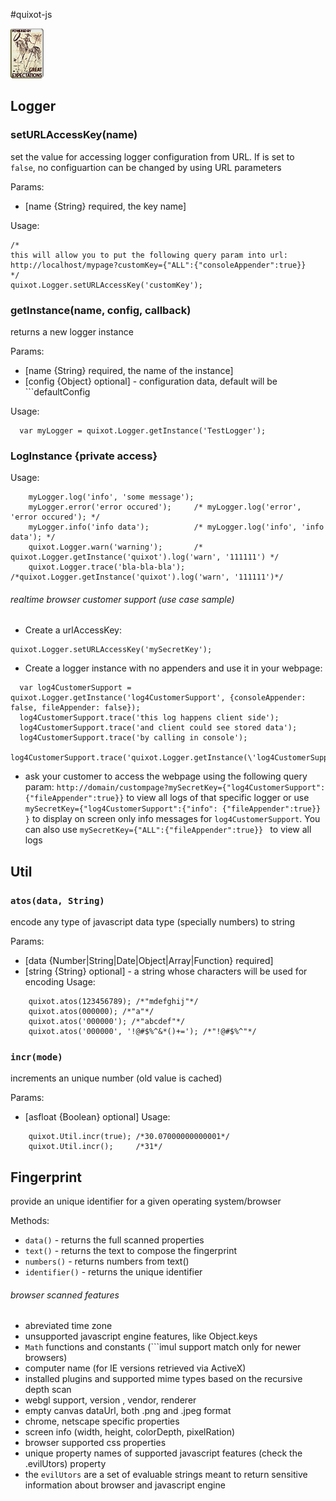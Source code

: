 #quixot-js

[![N|Solid](https://raw.githubusercontent.com/alex2stf/quixot-js/master/dali_quixote_great_expectations.png)](https://github.com/alex2stf?tab=repositories)

## Logger

### setURLAccessKey(name)
set the value for accessing logger configuration from URL.
If is set to ``` false```, no configuartion can
be changed by using URL parameters

Params:
* [name {String} required, the key name]

Usage:
```
/*
this will allow you to put the following query param into url:
http://localhost/mypage?customKey={"ALL":{"consoleAppender":true}}
*/
quixot.Logger.setURLAccessKey('customKey');
```

### getInstance(name, config, callback)
returns a new logger instance

Params:
* [name {String} required, the name of the instance] </li>
* [config {Object} optional] - configuration data, default will be ```defaultConfig</code> </li>

Usage:
```
  var myLogger = quixot.Logger.getInstance('TestLogger');
```

### LogInstance {private access}
Usage:
```
    myLogger.log('info', 'some message');
    myLogger.error('error occured');     /* myLogger.log('error', 'error occured'); */
    myLogger.info('info data');          /* myLogger.log('info', 'info data'); */
    quixot.Logger.warn('warning');       /* quixot.Logger.getInstance('quixot').log('warn', '111111') */
    quixot.Logger.trace('bla-bla-bla');   /*quixot.Logger.getInstance('quixot').log('warn', '111111')*/
```

###### realtime browser customer support (use case sample)

* Create a urlAccessKey:
```
quixot.Logger.setURLAccessKey('mySecretKey');
```

* Create a logger instance with no appenders and use it in your webpage:
```
  var log4CustomerSupport = quixot.Logger.getInstance('log4CustomerSupport', {consoleAppender: false, fileAppender: false});
  log4CustomerSupport.trace('this log happens client side');
  log4CustomerSupport.trace('and client could see stored data');
  log4CustomerSupport.trace('by calling in console');
  log4CustomerSupport.trace('quixot.Logger.getInstance(\'log4CustomerSupport\').getLogs().trace');
```

* ask your customer to access the webpage using the following query param: ```http://domain/custompage?mySecretKey={"log4CustomerSupport":{"fileAppender":true}}``` to view all logs of that specific logger or use ```mySecretKey={"log4CustomerSupport":{"info": {"fileAppender":true}} }``` to display on screen only info messages for ```log4CustomerSupport```. You can also use ```mySecretKey={"ALL":{"fileAppender":true}} ``` to view all logs

## Util
### ```atos(data, String)```
encode any type of javascript data type (specially numbers) to string

Params:
* [data {Number|String|Date|Object|Array|Function} required]
* [string {String} optional] - a string whose characters will be used for encoding
Usage:
```
    quixot.atos(123456789); /*"mdefghij"*/
    quixot.atos(000000); /*"a"*/
    quixot.atos('000000'); /*"abcdef"*/
    quixot.atos('000000', '!@#$%^&*()+='); /*"!@#$%^"*/
```
### ```incr(mode)```
increments an unique number (old value is cached)

Params:
* [asfloat {Boolean} optional]
Usage:
```
    quixot.Util.incr(true); /*30.07000000000001*/
    quixot.Util.incr();     /*31*/
```


## Fingerprint
provide an unique identifier for a given operating system/browser

Methods:
* ```data()``` - returns the full scanned properties
* ```text()```     - returns the text to compose the fingerprint
* ```numbers()```  - returns numbers from text()
* ```identifier()``` - returns the unique identifier


###### browser scanned features
* abreviated time zone
* unsupported javascript engine features, like Object.keys
* ```Math``` functions and constants (```imul</code> support match only for newer browsers)
* computer name (for IE versions retrieved via ActiveX)
* installed plugins and supported mime types  based on the recursive depth scan
* webgl support, version , vendor, renderer
* empty canvas dataUrl, both .png and .jpeg format
* chrome, netscape specific properties
* screen info (width, height, colorDepth, pixelRation)
* browser supported css properties
* unique property names of supported javascript features (check the .evilUtors) property
* the ```evilUtors```  are a set of evaluable strings meant to return sensitive information about browser and javascript engine

